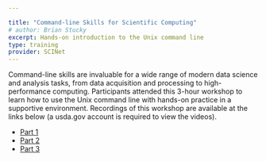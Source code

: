 ```yaml
---

title: "Command-line Skills for Scientific Computing"
# author: Brian Stucky
excerpt: Hands-on introduction to the Unix command line
type: training
provider: SCINet
---
```




Command-line skills are invaluable for a wide range of modern data science and analysis tasks, from data acquisition and processing to high-performance computing.  Participants attended this 3-hour workshop to learn how to use the Unix command line with hands-on practice in a supportive environment.  Recordings of this workshop are available at the links below (a usda.gov account is required to view the videos).

* [Part 1](https://usdagcc-my.sharepoint.com/:v:/r/personal/brian_stucky_usda_gov/Documents/Stream%20Migrated%20Videos/2021-12-08%20SCINet%20workshop_%20Command-line%20skills%20for%20scientific%20computing,%20part%201-20220111_025813.mp4?csf=1&web=1&e=NZuUhW&nav=eyJyZWZlcnJhbEluZm8iOnsicmVmZXJyYWxBcHAiOiJTdHJlYW1XZWJBcHAiLCJyZWZlcnJhbFZpZXciOiJTaGFyZURpYWxvZy1MaW5rIiwicmVmZXJyYWxBcHBQbGF0Zm9ybSI6IldlYiIsInJlZmVycmFsTW9kZSI6InZpZXcifX0%3D)
* [Part 2](https://usdagcc-my.sharepoint.com/:v:/r/personal/brian_stucky_usda_gov/Documents/Stream%20Migrated%20Videos/2021-12-08%20SCINet%20workshop_%20Command-line%20skills%20for%20scientific%20computing,%20part%202-20220111_041322.mp4?csf=1&web=1&e=55uAp7&nav=eyJyZWZlcnJhbEluZm8iOnsicmVmZXJyYWxBcHAiOiJTdHJlYW1XZWJBcHAiLCJyZWZlcnJhbFZpZXciOiJTaGFyZURpYWxvZy1MaW5rIiwicmVmZXJyYWxBcHBQbGF0Zm9ybSI6IldlYiIsInJlZmVycmFsTW9kZSI6InZpZXcifX0%3D)
* [Part 3](https://usdagcc-my.sharepoint.com/:v:/r/personal/brian_stucky_usda_gov/Documents/Stream%20Migrated%20Videos/2021-12-08%20SCINet%20workshop_%20Command-line%20skills%20for%20scientific%20computing,%20part%203-20220111_035607.mp4?csf=1&web=1&e=0az7uI&nav=eyJyZWZlcnJhbEluZm8iOnsicmVmZXJyYWxBcHAiOiJTdHJlYW1XZWJBcHAiLCJyZWZlcnJhbFZpZXciOiJTaGFyZURpYWxvZy1MaW5rIiwicmVmZXJyYWxBcHBQbGF0Zm9ybSI6IldlYiIsInJlZmVycmFsTW9kZSI6InZpZXcifX0%3D)

